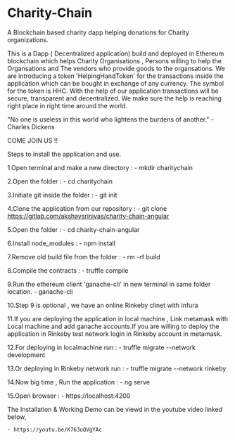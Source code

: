 # Charity-Chain

A Blockchain based charity dapp helping donations for Charity organizations.

This is a Dapp ( Decentralized application) build and deployed in Ethereum blockchain which helps Charity Organisations , Persons willing to help the Organsations and The vendors who provide goods to the organsations. We are introducing a token 'HelpingHandToken' for the transactions inside the application which can be bought in exchange of any currency. The symbol for the token is HHC. With the help of our application transactions will be secure, transparent and decentralized. We make sure the help is reaching right place in right time around the world.

"No one is useless in this world who lightens the burdens of another."
                                                        - Charles Dickens

COME JOIN US !! 

Steps to install the application and use.

1.Open terminal and make a new directory : 
    - mkdir charitychain

2.Open the folder :
    - cd charitychain

3.Initiate git inside the folder :
    - git init

4.Clone the application from our repository :
    - git clone https://gitlab.com/akshaysrinivas/charity-chain-angular

5.Open the folder :
    - cd charity-chain-angular

6.Install node_modules :
    - npm install

7.Remove old build file from the folder :
    - rm -rf build

8.Compile the contracts :
    - truffle compile

9.Run the ethereum client 'ganache-cli' in new terminal in same folder location.
    - ganache-cli

10.Step 9 is optional , we have an online Rinkeby clinet with Infura

11.If you are deploying the application in local machine , Link metamask with Local machine and add ganache accounts.If you are         willing to deploy the application in Rinkeby test network login in Rinkeby account in metamask.

12.For deploying in localmachine run :
    - truffle migrate --network development

13.Or deploying in Rinkeby network run :
    - truffle migrate --network rinkeby

14.Now big time , Run the application :
    - ng serve

15.Open browser :
    - https://localhost:4200
    
The Installation & Working Demo can be viewd in the youtube video linked below,

    - https://youtu.be/K763uQVgYAc

